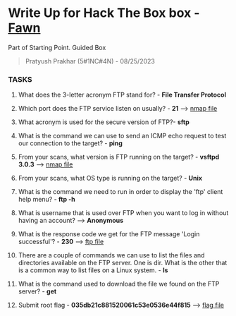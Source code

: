 # Write Up for Hack The Box box - [Fawn](https://app.hackthebox.com/starting-point?tier=0)

Part of Starting Point. Guided Box

> Pratyush Prakhar (5#1NC#4N) - 08/25/2023


### TASKS

1. What does the 3-letter acronym FTP stand for? - **File Transfer Protocol**

2. Which port does the FTP service listen on usually? - **21** -->  [nmap file](https://github.com/pratty010/Boxes/blob/master/Hack%20The%20Box/Very%20Easy/Dancing/nmap/main.nmap)

3. What acronym is used for the secure version of FTP?- **sftp** 

4. What is the command we can use to send an ICMP echo request to test our connection to the target? - **ping**

5. From your scans, what version is FTP running on the target? - **vsftpd 3.0.3** --> [nmap file](https://github.com/pratty010/Boxes/blob/master/Hack%20The%20Box/Very%20Easy/Dancing/nmap/main.nmap)

6. From your scans, what OS type is running on the target? - **Unix**

7. What is the command we need to run in order to display the 'ftp' client help menu? - **ftp -h** 

8. What is username that is used over FTP when you want to log in without having an account? --> **Anonymous**

9. What is the response code we get for the FTP message 'Login successful'? - **230** --> [ftp file](https://github.com/pratty010/Boxes/blob/master/Hack%20The%20Box/Very%20Easy/Fawn/ftp/ftp.out)

10. There are a couple of commands we can use to list the files and directories available on the FTP server. One is dir. What is the other that is a common way to list files on a Linux system. - **ls**

11. What is the command used to download the file we found on the FTP server? - **get**

12.  Submit root flag - **035db21c881520061c53e0536e44f815** --> [flag file](https://github.com/pratty010/Boxes/blob/master/Hack%20The%20Box/Very%20Easy/Fawn/ftp/flag.txt)
